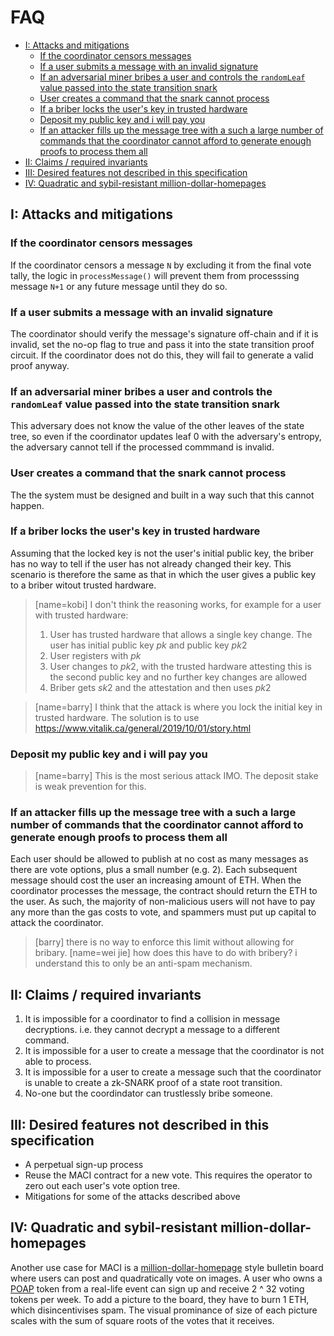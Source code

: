 # FAQ

- [I: Attacks and mitigations](#i-attacks-and-mitigations)
  - [If the coordinator censors messages](#if-the-coordinator-censors-messages)
  - [If a user submits a message with an invalid signature](#if-a-user-submits-a-message-with-an-invalid-signature)
  - [If an adversarial miner bribes a user and controls the `randomLeaf` value passed into the state transition snark](#if-an-adversarial-miner-bribes-a-user-and-controls-the-randomleaf-value-passed-into-the-state-transition-snark)
  - [User creates a command that the snark cannot process](#user-creates-a-command-that-the-snark-cannot-process)
  - [If a briber locks the user's key in trusted hardware](#if-a-briber-locks-the-users-key-in-trusted-hardware)
  - [Deposit my public key and i will pay you](#deposit-my-public-key-and-i-will-pay-you)
  - [If an attacker fills up the message tree with a such a large number of commands that the coordinator cannot afford to generate enough proofs to process them all](#if-an-attacker-fills-up-the-message-tree-with-a-such-a-large-number-of-commands-that-the-coordinator-cannot-afford-to-generate-enough-proofs-to-process-them-all)
- [II: Claims / required invariants](#ii-claims--required-invariants)
- [III: Desired features not described in this specification](#iii-desired-features-not-described-in-this-specification)
- [IV: Quadratic and sybil-resistant million-dollar-homepages](#iv-quadratic-and-sybil-resistant-million-dollar-homepages)

<!-- END doctoc generated TOC please keep comment here to allow auto update -->

## I: Attacks and mitigations

### If the coordinator censors messages

If the coordinator censors a message `N` by excluding it from the final vote tally, the logic in `processMessage()` will prevent them from processsing message `N+1` or any future message until they do so.

### If a user submits a message with an invalid signature

The coordinator should verify the message's signature off-chain and if it is invalid, set the no-op flag to true and pass it into the state transition proof circuit. If the coordinator does not do this, they will fail to generate a valid proof anyway.

### If an adversarial miner bribes a user and controls the `randomLeaf` value passed into the state transition snark

This adversary does not know the value of the other leaves of the state tree, so even if the coordinator updates leaf 0 with the adversary's entropy, the adversary cannot tell if the processed commmand is invalid.

### User creates a command that the snark cannot process

The the system must be designed and built in a way such that this cannot happen.

### If a briber locks the user's key in trusted hardware

Assuming that the locked key is not the user's initial public key, the briber has no way to tell if the user has not already changed their key. This scenario is therefore the same as that in which the user gives a public key to a briber witout trusted hardware.

> [name=kobi]
> I don't think the reasoning works, for example for a user with trusted hardware:
>
> 1. User has trusted hardware that allows a single key change. The user has initial public key $pk$ and public key $pk2$
> 2. User registers with $pk$
> 3. User changes to $pk2$, with the trusted hardware attesting this is the second public key and no further key changes are allowed
> 4. Briber gets $sk2$ and the attestation and then uses $pk2$

> [name=barry] I think that the attack is where you lock the initial key in trusted hardware. The solution is to use https://www.vitalik.ca/general/2019/10/01/story.html

### Deposit my public key and i will pay you

> [name=barry] This is the most serious attack IMO. The deposit stake is weak prevention for this.

### If an attacker fills up the message tree with a such a large number of commands that the coordinator cannot afford to generate enough proofs to process them all

Each user should be allowed to publish at no cost as many messages as there are vote options, plus a small number (e.g. 2). Each subsequent message should cost the user an increasing amount of ETH. When the coordinator processes the message, the contract should return the ETH to the user. As such, the majority of non-malicious users will not have to pay any more than the gas costs to vote, and spammers must put up capital to attack the coordinator.

> [barry] there is no way to enforce this limit without allowing for bribary.
> [name=wei jie] how does this have to do with bribery? i understand this to only be an anti-spam mechanism.

## II: Claims / required invariants

1. It is impossible for a coordinator to find a collision in message decryptions. i.e. they cannot decrypt a message to a different command.
2. It is impossible for a user to create a message that the coordinator is not able to process.
3. It is impossible for a user to create a message such that the coordinator is unable to create a zk-SNARK proof of a state root transition.
4. No-one but the coordindator can trustlessly bribe someone.

## III: Desired features not described in this specification

- A perpetual sign-up process
- Reuse the MACI contract for a new vote. This requires the operator to zero out each user's vote option tree.
- Mitigations for some of the attacks described above

## IV: Quadratic and sybil-resistant million-dollar-homepages

Another use case for MACI is a [million-dollar-homepage](http://www.milliondollarhomepage.com/) style bulletin board where users can post and quadratically vote on images. A user who owns a [POAP](https://www.poap.xyz/) token from a real-life event can sign up and receive 2 ^ 32 voting tokens per week. To add a picture to the board, they have to burn 1 ETH, which disincentivises spam. The visual prominance of size of each picture scales with the sum of square roots of the votes that it receives.
